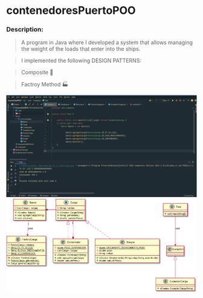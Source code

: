 # contenedoresPuertoPOO

### Description:

>A program in Java where I developed a system that allows managing the weight of the loads that enter into the ships.


>I implemented the following DESIGN PATTERNS:

>Composite :bridge_at_night:

>Factroy Method :factory:

![imagenes](https://github.com/celfiew/contenedoresPuertoPOO/blob/main/ContenedoresPuerto.PNG)
![imagenes](https://github.com/celfiew/contenedoresPuertoPOO/blob/main/src/com/company/img.png)
